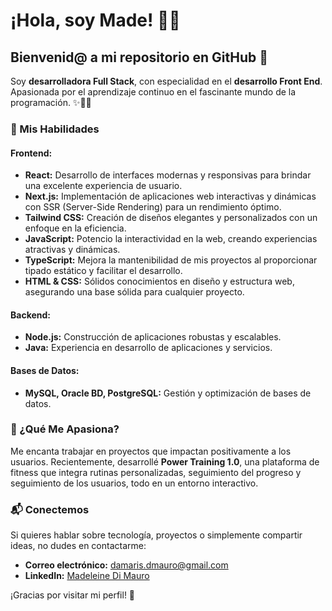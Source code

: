 # ¡Hola, soy Made! 🌟👋

## Bienvenid@ a mi repositorio en GitHub 🌈

Soy **desarrolladora Full Stack**, con especialidad en el **desarrollo Front End**. Apasionada por el aprendizaje continuo en el fascinante mundo de la programación. ✨👩‍💻

### 🚀 Mis Habilidades

#### **Frontend:**
- **React:** Desarrollo de interfaces modernas y responsivas para brindar una excelente experiencia de usuario.
- **Next.js:** Implementación de aplicaciones web interactivas y dinámicas con SSR (Server-Side Rendering) para un rendimiento óptimo.
- **Tailwind CSS:** Creación de diseños elegantes y personalizados con un enfoque en la eficiencia.
- **JavaScript:** Potencio la interactividad en la web, creando experiencias atractivas y dinámicas.
- **TypeScript:** Mejora la mantenibilidad de mis proyectos al proporcionar tipado estático y facilitar el desarrollo.
- **HTML & CSS:** Sólidos conocimientos en diseño y estructura web, asegurando una base sólida para cualquier proyecto.

#### **Backend:**
- **Node.js:** Construcción de aplicaciones robustas y escalables.
- **Java:** Experiencia en desarrollo de aplicaciones y servicios.

#### **Bases de Datos:**
- **MySQL, Oracle BD, PostgreSQL:** Gestión y optimización de bases de datos.

### 🌟 ¿Qué Me Apasiona?

Me encanta trabajar en proyectos que impactan positivamente a los usuarios. Recientemente, desarrollé **Power Training 1.0**, una plataforma de fitness que integra rutinas personalizadas, seguimiento del progreso y seguimiento de los usuarios, todo en un entorno interactivo. 

### 📬 Conectemos

Si quieres hablar sobre tecnología, proyectos o simplemente compartir ideas, no dudes en contactarme:

- **Correo electrónico:** [damaris.dmauro@gmail.com](mailto:damaris.dmauro@gmail.com)
- **LinkedIn:** [Madeleine Di Mauro](https://www.linkedin.com/in/made-di-mauro/)

¡Gracias por visitar mi perfil! 🎈
